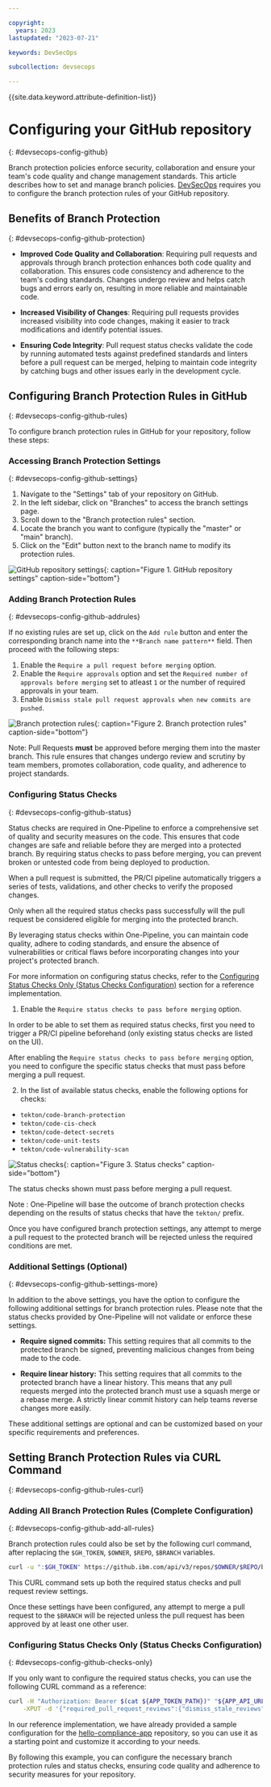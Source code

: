 ```yaml
---

copyright: 
  years: 2023
lastupdated: "2023-07-21"

keywords: DevSecOps

subcollection: devsecops

---
```


{{site.data.keyword.attribute-definition-list}}

# Configuring your GitHub repository
{: #devsecops-config-github}

Branch protection policies enforce security, collaboration and ensure your team's code quality and change management standards. This article describes how to set and manage branch policies. [DevSecOps](/docs/devsecops?topic=devsecops-cd-devsecops-arch) requires you to configure the branch protection rules of your GitHub repository.

## Benefits of Branch Protection
{: #devsecops-config-github-protection}

- **Improved Code Quality and Collaboration**: Requiring pull requests and approvals through branch protection enhances both code quality and collaboration. This ensures code consistency and adherence to the team's coding standards. Changes undergo review and helps catch bugs and errors early on, resulting in more reliable and maintainable code.

- **Increased Visibility of Changes**: Requiring pull requests provides increased visibility into code changes, making it easier to track modifications and identify potential issues.

- **Ensuring Code Integrity**: Pull request status checks validate the code by running automated tests against predefined standards and linters before a pull request can be merged, helping to maintain code integrity by catching bugs and other issues early in the development cycle. 

## Configuring Branch Protection Rules in GitHub
{: #devsecops-config-github-rules}

To configure branch protection rules in GitHub for your repository, follow these steps:

### Accessing Branch Protection Settings
{: #devsecops-config-github-settings}

1. Navigate to the "Settings" tab of your repository on GitHub.
2. In the left sidebar, click on "Branches" to access the branch settings page.
3. Scroll down to the "Branch protection rules" section.
4. Locate the branch you want to configure (typically the "master" or "main" branch).
5. Click on the "Edit" button next to the branch name to modify its protection rules.

![GitHub repository settings](images/devsecops_configure-branch-protection_github_settings.png){: caption="Figure 1. GitHub repository settings" caption-side="bottom"}

### Adding Branch Protection Rules
{: #devsecops-config-github-addrules}

If no existing rules are set up, click on the `Add rule` button and enter the corresponding branch name into the `**Branch name pattern**` field. Then proceed with the following steps:

1. Enable the `Require a pull request before merging` option. 
2. Enable the `Require approvals` option and set the `Required number of approvals before merging` set to atleast `1` or the number of required approvals in your team. 
3. Enable `Dismiss stale pull request approvals when new commits are pushed`.

![Branch protection rules](images/devsecops_configure-branch-protection_branch_protection_rule.png){: caption="Figure 2. Branch protection rules" caption-side="bottom"}

Note: Pull Requests **must** be approved before merging them into the master branch. This rule ensures that changes undergo review and scrutiny by team members, promotes collaboration, code quality, and adherence to project standards.

### Configuring Status Checks
{: #devsecops-config-github-status}

Status checks are required in One-Pipeline to enforce a comprehensive set of quality and security measures on the code. This ensures that code changes are safe and reliable before they are merged into a protected branch. By requiring status checks to pass before merging, you can prevent broken or untested code from being deployed to production.

When a pull request is submitted, the PR/CI pipeline automatically triggers a series of tests, validations, and other checks to verify the proposed changes.

Only when all the required status checks pass successfully will the pull request be considered eligible for merging into the protected branch.

By leveraging status checks within One-Pipeline, you can maintain code quality, adhere to coding standards, and ensure the absence of vulnerabilities or critical flaws before incorporating changes into your project's protected branch.

For more information on configuring status checks, refer to the [Configuring Status Checks Only (Status Checks Configuration)](#configuring-status-checks-only-status-checks-configuration) section for a reference implementation.

1. Enable the `Require status checks to pass before merging` option.

In order to be able to set them as required status checks, first you need to trigger a PR/CI pipeline beforehand (only existing status checks are listed on the UI).

After enabling the `Require status checks to pass before merging` option, you need to configure the specific status checks that must pass before merging a pull request. 

2. In the list of available status checks, enable the following options for checks:

- `tekton/code-branch-protection`
- `tekton/code-cis-check`
- `tekton/code-detect-secrets`
- `tekton/code-unit-tests`
- `tekton/code-vulnerability-scan`

![Status checks](images/devsecops_configure-branch-protection_status_checks.png){: caption="Figure 3. Status checks" caption-side="bottom"}

The status checks shown must pass before merging a pull request. 

Note : One-Pipeline will base the outcome of branch protection checks depending on the results of status checks that have the `tekton/` prefix. 

Once you have configured branch protection settings, any attempt to merge a pull request to the protected branch will be rejected unless the required conditions are met.

### Additional Settings (Optional)
{: #devsecops-config-github-settings-more}

In addition to the above settings, you have the option to configure the following additional settings for branch protection rules. Please note that the status checks provided by One-Pipeline will not validate or enforce these settings.

- **Require signed commits:** This setting requires that all commits to the protected branch be signed, preventing malicious changes from being made to the code.

- **Require linear history:** This setting requires that all commits to the protected branch have a linear history. This means that any pull requests merged into the protected branch must use a squash merge or a rebase merge. A strictly linear commit history can help teams reverse changes more easily. 

These additional settings are optional and can be customized based on your specific requirements and preferences.

## Setting Branch Protection Rules via CURL Command
{: #devsecops-config-github-rules-curl}

### Adding All Branch Protection Rules (Complete Configuration)
{: #devsecops-config-github-add-all-rules}

Branch protection rules could also be set by the following curl command, after replacing the `$GH_TOKEN`, `$OWNER`, `$REPO`, `$BRANCH` variables. 

``` bash
curl -u ":$GH_TOKEN" https://github.ibm.com/api/v3/repos/$OWNER/$REPO/branches/$BRANCH/protection -XPUT -d '{"required_pull_request_reviews":{"dismiss_stale_reviews":true},"required_status_checks":{"strict":true,"contexts":["tekton/code-branch-protection","tekton/code-unit-tests","tekton/code-cis-check","tekton/code-vulnerability-scan","tekton/code-detect-secrets"]},"enforce_admins":null,"restrictions":null}'
```

This CURL command sets up both the required status checks and pull request review settings.

Once these settings have been configured, any attempt to merge a pull request to the `$BRANCH` will be rejected unless the pull request has been approved by at least one other user.

### Configuring Status Checks Only (Status Checks Configuration)
{: #devsecops-config-github-checks-only}

If you only want to configure the required status checks, you can use the following CURL command as a reference:

``` bash
curl -H "Authorization: Bearer $(cat ${APP_TOKEN_PATH})" "${APP_API_URL}/repos/${APP_REPO_OWNER}/${APP_REPO_NAME}/branches/master/protection" \
    -XPUT -d '{"required_pull_request_reviews":{"dismiss_stale_reviews":true},"required_status_checks":{"strict":true,"contexts":["tekton/code-branch-protection","tekton/code-unit-tests","tekton/code-cis-check","tekton/code-vulnerability-scan","tekton/code-detect-secrets"]},"enforce_admins":null,"restrictions":null}'
```

In our reference implementation, we have already provided a sample configuration for the [hello-compliance-app](https://github.ibm.com/one-pipeline/hello-compliance-app/blob/0ef6c3e981bf85f26c813a11aae6947455dc273c/scripts/code_setup.sh#L18) repository, so you can use it as a starting point and customize it according to your needs.

By following this example, you can configure the necessary branch protection rules and status checks, ensuring code quality and adherence to security measures for your repository.
